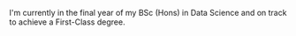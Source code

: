 I'm currently in the final year of my BSc (Hons) in Data Science and on track to achieve a First-Class degree.
